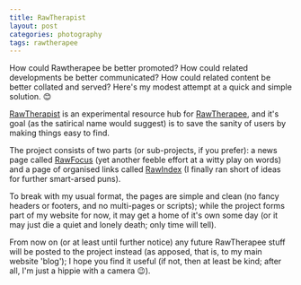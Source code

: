 ```yaml
---
title: RawTherapist
layout: post
categories: photography
tags: rawtherapee
---
```


How could Rawtherapee be better promoted? How could related developments be better communicated? How could related content be better collated and served?  Here's my modest attempt at a quick and simple solution. 😊

[RawTherapist](https://martbetz.github.io/WIP/homepage.html) is an experimental resource hub for [RawTherapee](https://rawtherapee.com), and it's goal (as the satirical name would suggest) is to save the sanity of users by making things easy to find.

The project consists of two parts (or sub-projects, if you prefer): a news page called [RawFocus](https://martbetz.github.io/WIP/rawfocus.html) (yet another feeble effort at a witty play on words) and a page of organised links called [RawIndex](https://martbetz.github.io/WIP/rawfocus.html) (I finally ran short of ideas for further smart-arsed puns).

To break with my usual format, the pages are simple and clean (no fancy headers or footers, and no multi-pages or scripts); while the project forms part of my website for now, it may get a home of it's own some day (or it may just die a quiet and lonely death; only time will tell).

From now on (or at least until further notice) any future RawTherapee stuff will be posted to the project instead (as apposed, that is, to my main website 'blog'); I hope you find it useful (if not, then at least be kind; after all, I'm just a hippie with a camera 😉).

